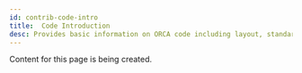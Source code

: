```yaml
---
id: contrib-code-intro
title:  Code Introduction
desc: Provides basic information on ORCA code including layout, standards and other information.
---
```


Content for this page is being created.
